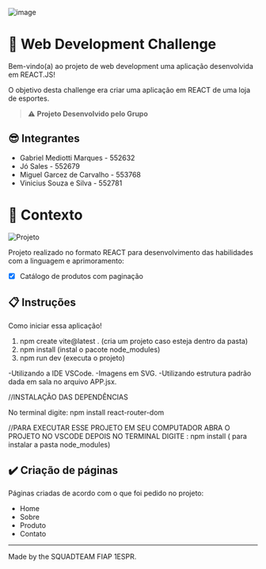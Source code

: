 ![image](https://github.com/Vinissil/SPORTPLACE---WEB-DEVELOPMENT-PROJECT/blob/main/src/assets/img/logo.svg)

# 🚀 Web Development Challenge

Bem-vindo(a) ao projeto de web development uma aplicação desenvolvida em REACT.JS!

O objetivo desta challenge era criar uma aplicação em REACT de uma loja de esportes.

> ⚠️ **Projeto Desenvolvido pelo Grupo**
## 😎 Integrantes
- Gabriel Mediotti Marques - 552632
- Jó Sales - 552679
- Miguel Garcez de Carvalho - 553768
- Vinicius Souza e Silva - 552781

# 🧠 Contexto

![Projeto](https://github.com/Vinissil/SPORTPLACE---WEB-DEVELOPMENT-PROJECT/blob/main/src/assets/img/imageminicial.svg)

Projeto realizado no formato REACT para desenvolvimento das habilidades com a linguagem e aprimoramento:
- [x] Catálogo de produtos com paginação


## 📋 Instruções

Como iniciar essa aplicação!
1) npm create vite@latest .  (cria um projeto caso esteja dentro da pasta)
2) npm install (instal o pacote node_modules)
3) npm run dev (executa o projeto)

-Utilizando a IDE VSCode.
-Imagens em SVG.
-Utilizando estrutura padrão dada em sala no arquivo APP.jsx.

//INSTALAÇÃO DAS DEPENDÊNCIAS 

No terminal digite: npm install react-router-dom

//PARA EXECUTAR ESSE PROJETO EM SEU COMPUTADOR ABRA O PROJETO NO VSCODE
DEPOIS NO TERMINAL DIGITE : npm install  ( para instalar a pasta node_modules)


## ✔️ Criação de páginas

Páginas criadas de acordo com o que foi pedido no projeto:

- Home
- Sobre
- Produto
- Contato
---

Made by the SQUADTEAM FIAP 1ESPR.
